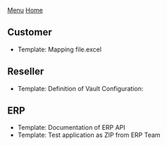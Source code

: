 [Menu](../README.md) [Home](./home.md)
## Customer

+ Template: Mapping file.excel

## Reseller

+ Template: Definition of Vault Configuration:

## ERP

+ Template: Documentation of ERP API
+ Template: Test application as ZIP from ERP Team
